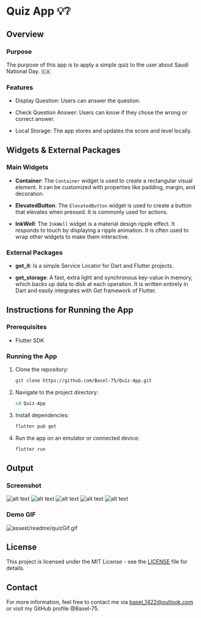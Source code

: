 # Quiz App 💡❔️

## Overview

### Purpose
The purpose of this app is to apply a simple quiz to the user about Saudi National Day. 🇸🇦

### Features
- Display Question: Users can answer the question.

- Check Question Answer: Users can know if they chose the wrong or correct answer.

- Local Storage: The app stores and updates the score and level locally.

## Widgets & External Packages

### Main Widgets
- **Container**: The `Container` widget is used to create a rectangular visual element. It can be customized with properties like padding, margin, and decoration.

- **ElevatedButton**: The `ElevatedButton`  widget is used to create a button that elevates when pressed. It is commonly used for actions.

- **InkWell**: The `InkWell`  widget is a material design ripple effect. It responds to touch by displaying a ripple animation. It is often used to wrap other widgets to make them interactive.


### External Packages
- **get_it**: Is a simple Service Locator for Dart and Flutter projects.

- **get_storage**: A fast, extra light and synchronous key-value in memory, which backs up data to disk at each operation. It is written entirely in Dart and easily integrates with Get framework of Flutter.


## Instructions for Running the App

### Prerequisites
- Flutter SDK

### Running the App
1. Clone the repository: 
   ```bash
   git clone https://github.com/Basel-75/Quiz-App.git
2. Navigate to the project directory: 
   ```bash
   cd Quiz-App

3. Install dependencies: 
   ```bash
   flutter pub get

4. Run the app on an emulator or connected device: 
   ```bash
   flutter run


## Output

### Screenshot

![alt text](assest/readme/home.png)
![alt text](assest/readme/right.png)
![alt text](assest/readme/wrong.png)
![alt text](assest/readme/score.png)
![alt text](assest/readme/badScore.png)


### Demo GIF

![assest/readme/quizGif.gif](assest/readme/quizGif.gif)

## License

This project is licensed under the MIT License - see the [LICENSE](LICENSE) file for details.

## Contact

For more information, feel free to contact me via basel_1422@outlook.com or visit my GitHub profile @Basel-75.
